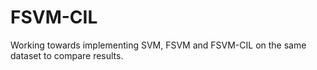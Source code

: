 # FSVM-CIL
Working towards implementing SVM, FSVM and FSVM-CIL on the same dataset to compare results.
